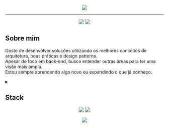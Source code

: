 <p align="center">
  <img src="https://capsule-render.vercel.app/api?type=waving&color=b362ff&height=120&section=header&text=Bem-vindo%20ao%20meu%20perfil!&fontColor=f4cb02&fontSize=35&animation=twinkling"/>
</p>

---

<p align="center">
  <img src="https://img.shields.io/badge/Backend-Java%20%7C%20Python-f9cf00?style=for-the-badge&logo=java&logoColor=white"/>
  <img src="https://img.shields.io/badge/IAC-Terraform%20%7C%20Serverless_-f9cf00?style=for-the-badge&logo=&logoColor=white"/>
</p>


## Sobre mim

Gosto de desenvolver soluções utilizando os melhores conceitos de arquitetura, boas práticas e design patterns.<br>
Apesar do foco em back-end, busco entender outras áreas para ter uma visão mais ampla.<br>
Estou sempre aprendendo algo novo ou expandindo o que já conheço.


<details>
  <summary><h2>Stack</h2></summary>
<table>
  <tr>
    <td><b>Code</b></td>
    <td>
      <img src="https://img.shields.io/badge/java-%23ED8B00.svg?style=for-the-badge&logo=openjdk&logoColor=white"/>
      <img src="https://img.shields.io/badge/spring-%236DB33F.svg?style=for-the-badge&logo=spring&logoColor=white"/>
      <img src="https://img.shields.io/badge/python-3670A0?style=for-the-badge&logo=python&logoColor=ffdd54"/>
    </td>
  </tr>
  <tr>
    <td><b>Tests</b></td>
    <td>
      <img src="https://img.shields.io/badge/Junit5-25A162?style=for-the-badge&logo=junit5&logoColor=white"/>
      <img src="https://img.shields.io/badge/pytest-%23ffffff.svg?style=for-the-badge&logo=pytest&logoColor=2f9fe3"/>
      <img src="https://img.shields.io/badge/-selenium-%43B02A?style=for-the-badge&logo=selenium&logoColor=white"/>
    </td>
  </tr>
  <tr>
    <td><b>CI & CD</b></td>
    <td>
      <img src="https://img.shields.io/badge/terraform-%235835CC.svg?style=for-the-badge&logo=terraform&logoColor=white"/>
      <img src="https://img.shields.io/badge/Serverless_Framework-000000?style=for-the-badge&logo=serverless&logoColor=white"/>
      <img src="https://img.shields.io/badge/github%20actions-%232671E5.svg?style=for-the-badge&logo=githubactions&logoColor=white"/>
      <img src="https://img.shields.io/badge/docker-%230db7ed.svg?style=for-the-badge&logo=docker&logoColor=white"/>
    </td>
  </tr>
  <tr>
    <td><b>Cloud</b></td>
    <td>
      <img src="https://img.shields.io/badge/AWS-%23FF9900.svg?style=for-the-badge&logo=amazon-aws&logoColor=white"/>
      <img src="https://img.shields.io/badge/GoogleCloud-%234285F4.svg?style=for-the-badge&logo=google-cloud&logoColor=white"/>
    </td>
  </tr>
  <tr>
    <td><b>Database</b></td>
    <td>
      <img src="https://img.shields.io/badge/mysql-4479A1.svg?style=for-the-badge&logo=mysql&logoColor=white"/>
      <img src="https://img.shields.io/badge/postgres-%23316192.svg?style=for-the-badge&logo=postgresql&logoColor=white"/>
      <img src="https://img.shields.io/badge/Oracle%20Database-F80000?style=for-the-badge&logo=oracle&logoColor=white"/>
      <img src="https://img.shields.io/badge/sqlite-%2307405e.svg?style=for-the-badge&logo=sqlite&logoColor=white"/>
      <img src="https://img.shields.io/badge/MongoDB-%234ea94b.svg?style=for-the-badge&logo=mongodb&logoColor=white"/>
      <img src="https://img.shields.io/badge/redis-%23DD0031.svg?style=for-the-badge&logo=redis&logoColor=white"/>
      <img src="https://img.shields.io/badge/Amazon%20DynamoDB-4053D6?style=for-the-badge&logo=Amazon%20DynamoDB&logoColor=white"/>
    </td>
  </tr>
  <tr>
    <td><b>Mensageria</b></td>
    <td>
      <img src="https://img.shields.io/badge/Rabbitmq-FF6600?style=for-the-badge&logo=rabbitmq&logoColor=white"/>
      <img src="https://img.shields.io/badge/Amazon%20SNS-E6007A?style=for-the-badge&logo=&logoColor=white"/>
      <img src="https://img.shields.io/badge/Amazon%20SQS-E6007A?style=for-the-badge&logo=&logoColor=white"/>
    </td>
  </tr>
  <tr>
    <td><b>Data Processing</b></td>
    <td>
      <img src="https://img.shields.io/badge/Apache_Spark-FFFFFF?style=for-the-badge&logo=apachespark&logoColor=E35A16"/>
      <img src="https://img.shields.io/badge/Pandas-2C2D72?style=for-the-badge&logo=pandas&logoColor=white"/>
    </td>
  </tr>
  <tr>
    <td><b>API & Doc</b></td>
    <td>
      <img src="https://img.shields.io/badge/Postman-FF6C37?style=for-the-badge&logo=postman&logoColor=white"/>
      <img src="https://img.shields.io/badge/-Swagger-%23Clojure?style=for-the-badge&logo=swagger&logoColor=white"/>
      <img src="https://img.shields.io/badge/Insomnia-black?style=for-the-badge&logo=insomnia&logoColor=5849BE"/>
    </td>
  </tr>
  <tr>
    <td><b>Outros</b></td>
    <td>
      <img src="https://img.shields.io/badge/quarkus-%234794EB.svg?style=for-the-badge&logo=quarkus&logoColor=white"/>
      <img src="https://img.shields.io/badge/typescript-%23007ACC.svg?style=for-the-badge&logo=typescript&logoColor=white"/>
      <img src="https://img.shields.io/badge/angular-%23DD0031.svg?style=for-the-badge&logo=angular&logoColor=white"/>
      <img src="https://img.shields.io/badge/css3-%231572B6.svg?style=for-the-badge&logo=css3&logoColor=white"/>
      <img src="https://img.shields.io/badge/html5-%23E34F26.svg?style=for-the-badge&logo=html5&logoColor=white&color=red"/>
    </td>
  </tr>
</table>

<hr />

</details>





<div align="center">
  <img src="http://github-profile-summary-cards.vercel.app/api/cards/repos-per-language?username=mtpontes&theme=shades_of_purple"/>
  <img src="http://github-profile-summary-cards.vercel.app/api/cards/stats?username=mtpontes&theme=shades_of_purple"/>
</div>


<p align="center">
  <img src="https://capsule-render.vercel.app/api?type=waving&color=b362ff&height=120&section=footer"/>
</p>
